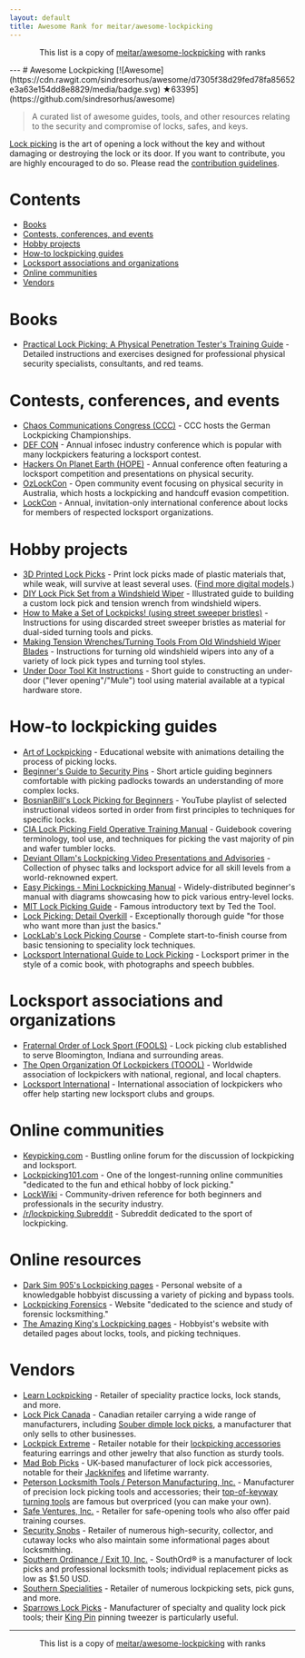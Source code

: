 ```yaml
---
layout: default
title: Awesome Rank for meitar/awesome-lockpicking
---
```


<p align="center">
	This list is a copy of <a href="https://github.com/meitar/awesome-lockpicking">meitar/awesome-lockpicking</a> with ranks
</p>
---
# Awesome Lockpicking [![Awesome](https://cdn.rawgit.com/sindresorhus/awesome/d7305f38d29fed78fa85652e3a63e154dd8e8829/media/badge.svg) ★63395](https://github.com/sindresorhus/awesome)

> A curated list of awesome guides, tools, and other resources relating to the security and compromise of locks, safes, and keys.

[Lock picking](https://en.wikipedia.org/wiki/Lock_picking) is the art of opening a lock without the key and without damaging or destroying the lock or its door. If you want to contribute, you are highly encouraged to do so. Please read the [contribution guidelines](https://github.com/meitar/awesome-lockpicking/blob/master/CONTRIBUTING.md).

# Contents

* [Books](#books)
* [Contests, conferences, and events](#contests-conferences-and-events)
* [Hobby projects](#hobby-projects)
* [How-to lockpicking guides](#how-to-lockpicking-guides)
* [Locksport associations and organizations](#locksport-associations-and-organizations)
* [Online communities](#online-communities)
* [Vendors](#vendors)

# Books

* [Practical Lock Picking: A Physical Penetration Tester's Training Guide](http://www.rageuniversity.org/PRISONESCAPE/PRISON%20LOCKS%20AND%20KEYS/Practical.Lock.Picking.pdf) - Detailed instructions and exercises designed for professional physical security specialists, consultants, and red teams.

# Contests, conferences, and events

* [Chaos Communications Congress (CCC)](https://www.ccc.de/) - CCC hosts the German Lockpicking Championships.
* [DEF CON](https://defcon.org/) - Annual infosec industry conference which is popular with many lockpickers featuring a locksport contest.
* [Hackers On Planet Earth (HOPE)](https://hope.net/) - Annual conference often featuring a locksport competition and presentations on physical security.
* [OzLockCon](https://ozlockcon.com/) - Open community event focusing on physical security in Australia, which hosts a lockpicking and handcuff evasion competition.
* [LockCon](https://toool.nl/LockCon) - Annual, invitation-only international conference about locks for members of respected locksport organizations.

# Hobby projects

* [3D Printed Lock Picks](http://blog.shop.23b.org/2014/11/3d-printed-lock-picks.html) - Print lock picks made of plastic materials that, while weak, will survive at least several uses. ([Find more digital models](https://www.yeggi.com/q/lockpick/).)
* [DIY Lock Pick Set from a Windshield Wiper](http://www.itstactical.com/skillcom/lock-picking/how-to-make-a-diy-lock-pick-set-from-a-windshield-wiper/) - Illustrated guide to building a custom lock pick and tension wrench from windshield wipers.
* [How to Make a Set of Lockpicks! (using street sweeper bristles)](https://www.instructables.com/id/How-to-Make-a-set-of-Lockpicks/) - Instructions for using discarded street sweeper bristles as material for dual-sided turning tools and picks.
* [Making Tension Wrenches/Turning Tools From Old Windshield Wiper Blades](https://www.instructables.com/id/Making-Tension-WrenchesTurning-Tools-From-Old-Wind/) - Instructions for turning old windshield wipers into any of a variety of lock pick types and turning tool styles.
* [Under Door Tool Kit Instructions](http://enterthecore.net/files/CORE_Instructions-Under_Door.pdf) - Short guide to constructing an under-door ("lever opening"/"Mule") tool using material available at a typical hardware store.

# How-to lockpicking guides

* [Art of Lockpicking](https://art-of-lockpicking.com/) - Educational website with animations detailing the process of picking locks.
* [Beginner's Guide to Security Pins](http://www.ninjacache.com/secpins_intro) - Short article guiding beginners comfortable with picking padlocks towards an understanding of more complex locks.
* [BosnianBill's Lock Picking for Beginners](https://www.youtube.com/playlist?list=PLTSWkYxuSlkXiSBwk3Hvbvx71sg-MH61s) - YouTube playlist of selected instructional videos sorted in order from first principles to techniques for specific locks.
* [CIA Lock Picking Field Operative Training Manual](https://archive.org/details/CIA_Lock_Picking_Field_Operative_Training_Manual) - Guidebook covering terminology, tool use, and techniques for picking the vast majority of pin and wafer tumbler locks.
* [Deviant Ollam's Lockpicking Video Presentations and Advisories](http://deviating.net/lockpicking/videos.html) - Collection of physec talks and locksport advice for all skill levels from a world-reknowned expert.
* [Easy Pickings - Mini Lockpicking Manual](http://index-of.es/Lockpicking/Easy%20Pickings%20-%20Mini%20Lockpicking%20Manual.pdf) - Widely-distributed beginner's manual with diagrams showcasing how to pick various entry-level locks.
* [MIT Lock Picking Guide](https://webunraveling.com/public/mit-lock-picking-guide/index.php) - Famous introductory text by Ted the Tool.
* [Lock Picking: Detail Overkill](http://ninjacache.com/data/uploads/lockpicking-detail-overkill.pdf) - Exceptionally thorough guide "for those who want more than just the basics."
* [LockLab's Lock Picking Course](http://lock-lab.com/locklab-university/lock-picking-course-2/) - Complete start-to-finish course from basic tensioning to speciality lock techniques.
* [Locksport International Guide to Lock Picking](https://web.archive.org/web/20070222144748/http://locksport.com:80/LSIGuide/lsiguide.pdf) - Locksport primer in the style of a comic book, with photographs and speech bubbles.

# Locksport associations and organizations

* [Fraternal Order of Lock Sport (FOOLS)](http://www.bloomingtonfools.org/) - Lock picking club established to serve Bloomington, Indiana and surrounding areas.
* [The Open Organization Of Lockpickers (TOOOL)](https://toool.org/) - Worldwide association of lockpickers with national, regional, and local chapters.
* [Locksport International](http://locksport.com) - International association of lockpickers who offer help starting new locksport clubs and groups.

# Online communities

* [Keypicking.com](https://keypicking.com/) - Bustling online forum for the discussion of lockpicking and locksport.
* [Lockpicking101.com](https://www.lockpicking101.com/) - One of the longest-running online communities "dedicated to the fun and ethical hobby of lock picking."
* [LockWiki](http://lockwiki.com/) - Community-driven reference for both beginners and professionals in the security industry.
* [/r/lockpicking Subreddit](https://www.reddit.com/r/lockpicking/) - Subreddit dedicated to the sport of lockpicking.

# Online resources

* [Dark Sim 905's Lockpicking pages](https://darksim905.com/lockpicking.php) - Personal website of a knowledgable hobbyist discussing a variety of picking and bypass tools.
* [Lockpicking Forensics](http://www.lockpickingforensics.com/) - Website "dedicated to the science and study of forensic locksmithing."
* [The Amazing King's Lockpicking pages](http://theamazingking.com/lockpicking.php) - Hobbyist's website with detailed pages about locks, tools, and picking techniques.

# Vendors

* [Learn Lockpicking](https://learnlockpicking.com/) - Retailer of speciality practice locks, lock stands, and more.
* [Lock Pick Canada](https://www.lockpickcanada.com/) - Canadian retailer carrying a wide range of manufacturers, including [Souber dimple lock picks](https://www.lockpickcanada.com/category_s/4.htm), a manufacturer that only sells to other businesses.
* [Lockpick Extreme](https://lockpickextreme.com/) - Retailer notable for their [lockpicking accessories](https://lockpickextreme.com/product-category/accessories/) featuring earrings and other jewelry that also function as sturdy tools.
* [Mad Bob Picks](https://www.madbobpicks.co.uk/) - UK-based manufacturer of lock pick accessories, notable for their [Jackknifes](https://www.madbobpicks.co.uk/Jackknifes-s/116.htm) and lifetime warranty.
* [Peterson Locksmith Tools / Peterson Manufacturing, Inc.](https://www.thinkpeterson.com/) - Manufacturer of precision lock picking tools and accessories; their [top-of-keyway turning tools](https://www.thinkpeterson.com/cgi-bin/commerce.cgi?preadd=action&key=PPB) are famous but overpriced (you can make your own).
* [Safe Ventures, Inc.](http://safeventures.com/) - Retailer for safe-opening tools who also offer paid training courses.
* [Security Snobs](https://securitysnobs.com/) - Retailer of numerous high-security, collector, and cutaway locks who also maintain some informational pages about locksmithing.
* [Southern Ordinance / Exit 10, Inc.](https://www.southord.com/) - SouthOrd® is a manufacturer of lock picks and professional locksmith tools; individual replacement picks as low as $1.50 USD.
* [Southern Specialities](http://www.lockpicktools.com/) - Retailer of numerous lockpicking sets, pick guns, and more.
* [Sparrows Lock Picks](https://www.sparrowslockpicks.com/) - Manufacturer of specialty and quality lock pick tools; their [King Pin](http://www.sparrowslockpicks.com/product_p/t1.htm) pinning tweezer is particularly useful.
---
<p align="center">
	This list is a copy of <a href="https://github.com/meitar/awesome-lockpicking">meitar/awesome-lockpicking</a> with ranks
</p>
